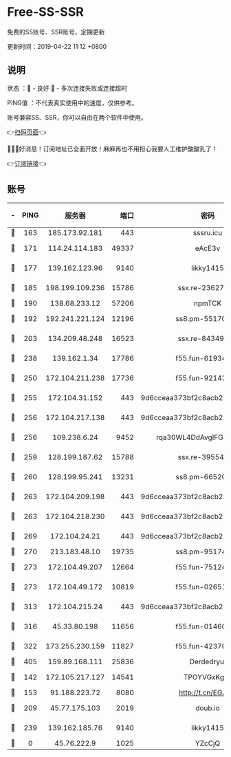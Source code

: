 # Free-SS-SSR

免费的SS账号、SSR账号，定期更新

更新时间：2019-04-22 11:12 +0800

## 说明

状态     ：🙂 - 良好 🙁 - 多次连接失败或连接超时

PING值   ：不代表真实使用中的速度，仅供参考。

账号兼容SS、SSR，你可以自由在两个软件中使用。

👉[扫码页面](https://liesauer.github.io/Free-SS-SSR/)👈

🎉🎉🎉好消息！订阅地址已全面开放！麻麻再也不用担心我要人工维护酸酸乳了！

👉[订阅链接](https://www.liesauer.net/yogurt/subscribe?ACCESS_TOKEN=DAYxR3mMaZAsaqUb)👈

## 账号

|-|PING|服务器|端口|密码|加密方式|区域|
|:----:|:----:|:-----:|-----:|:----:|:----:|:----:|
|🙂|163|185.173.92.181|443|sssru.icu|rc4-md5|RU|
|🙂|171|114.24.114.183|49337|eAcE3v|chacha20-ietf|TW|
|🙂|177|139.162.123.96|9140|likky1415|aes-256-cfb|JP|
|🙂|185|198.199.109.236|15786|ssx.re-23627751|aes-256-cfb|US|
|🙂|190|138.68.233.12|57206|npmTCK|rc4-md5|US|
|🙂|192|192.241.221.124|12196|ss8.pm-55170900|aes-256-cfb|US|
|🙂|203|134.209.48.248|16523|ssx.re-84349557|aes-256-cfb|US|
|🙂|238|139.162.1.34|17786|f55.fun-61934516|aes-256-cfb|SG|
|🙂|250|172.104.211.238|17736|f55.fun-92143433|aes-256-cfb|US|
|🙂|255|172.104.31.152|443|9d6cceaa373bf2c8acb22e60b6a58be6|aes-256-cfb|US|
|🙂|256|172.104.217.138|443|9d6cceaa373bf2c8acb22e60b6a58be6|aes-256-cfb|US|
|🙂|256|109.238.6.24|9452|rqa30WL4DdAvgIFG6Fs3znzTa|aes-256-cfb|FR|
|🙂|259|128.199.187.62|15788|ssx.re-39554469|aes-256-cfb|SG|
|🙂|260|128.199.95.241|13231|ss8.pm-66520934|aes-256-cfb|SG|
|🙂|263|172.104.209.198|443|9d6cceaa373bf2c8acb22e60b6a58be6|aes-256-cfb|US|
|🙂|263|172.104.218.230|443|9d6cceaa373bf2c8acb22e60b6a58be6|aes-256-cfb|US|
|🙂|269|172.104.24.21|443|9d6cceaa373bf2c8acb22e60b6a58be6|aes-256-cfb|US|
|🙂|270|213.183.48.10|19735|ss8.pm-95174332|rc4-md5|RU|
|🙂|273|172.104.49.207|12664|f55.fun-75124913|aes-256-cfb|SG|
|🙂|273|172.104.49.172|10819|f55.fun-02651570|aes-256-cfb|SG|
|🙂|313|172.104.215.24|443|9d6cceaa373bf2c8acb22e60b6a58be6|aes-256-cfb|US|
|🙂|316|45.33.80.198|11656|f55.fun-01460969|aes-256-cfb|US|
|🙂|322|173.255.230.159|11827|f55.fun-42370864|aes-256-cfb|US|
|🙂|405|159.89.168.111|25836|Derdedryuj|chacha20|IN|
|🙂|142|172.105.217.127|14541|TPOYVGxKglpi|aes-256-cfb|JP|
|🙂|153|91.188.223.72|8080|http://t.cn/EGJIyrl|rc4-md5|RU|
|🙂|209|45.77.175.103|2019|doub.io|aes-128-ctr|SG|
|🙂|239|139.162.185.76|9140|likky1415|aes-256-cfb|DE|
|🙁|0|45.76.222.9|1025|YZcCjQ|rc4-md5|JP|
